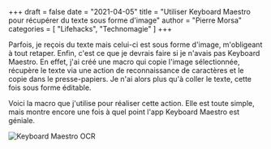 +++
draft       = false
date        = "2021-04-05"
title       = "Utiliser Keyboard Maestro pour récupérer du texte sous forme d'image"
author      = "Pierre Morsa"
categories  = [ "Lifehacks", "Technomagie" ]
+++

Parfois, je reçois du texte mais celui-ci est sous forme d'image, m'obligeant à tout retaper. Enfin, c'est ce que je devrais faire si je n'avais pas Keyboard Maestro. En effet, j'ai créé une macro qui copie l'image sélectionnée, récupère le texte  via une action de reconnaissance de caractères et le copie dans le presse-papiers. Je n'ai alors plus qu'à coller le texte, cette fois sous forme éditable.

Voici la macro que j'utilise pour réaliser cette action. Elle est toute simple, mais montre encore une fois à quel point l'app Keyboard Maestro est géniale.

![Keyboard Maestro OCR](/pictures/2021/04/keyboard-maestro-ocr.jpg)
